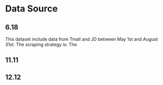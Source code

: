 # Data Source

## 6.18

This dataset include data from Tmall and JD between May 1st and August 31st. 
The scraping strategy is:
The 

## 11.11


## 12.12